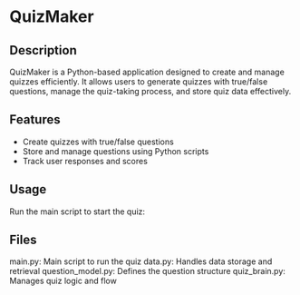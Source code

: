 # QuizMaker

## Description
QuizMaker is a Python-based application designed to create and manage quizzes efficiently. It allows users to generate quizzes with true/false questions, manage the quiz-taking process, and store quiz data effectively.

## Features
- Create quizzes with true/false questions
- Store and manage questions using Python scripts
- Track user responses and scores

## Usage
Run the main script to start the quiz:


## Files

main.py: Main script to run the quiz
data.py: Handles data storage and retrieval
question_model.py: Defines the question structure
quiz_brain.py: Manages quiz logic and flow
